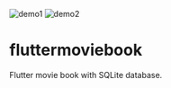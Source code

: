 ![demo1](https://user-images.githubusercontent.com/78217840/171019097-ed2ffa16-3015-4ebd-b5da-cdc92db549a8.png)
![demo2](https://user-images.githubusercontent.com/78217840/171019134-7d65da44-e6d0-4aa1-bbc1-08f8f8496bae.png)
# fluttermoviebook
Flutter movie book with SQLite database.

